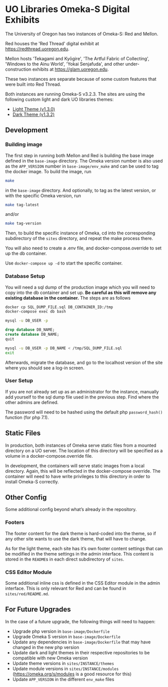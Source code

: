 # UO Libraries Omeka-S Digital Exhibits

The University of Oregon has two instances of Omeka-S: Red and Mellon.

Red houses the 'Red Thread' digital exhibit at https://redthread.uoregon.edu.

Mellon hosts 'Tekagami and Kyōgire', 'The Artful Fabric of Collecting', 'Windows to the Ainu World', 'Yokai Senjafuda', and other under-construction exhibits at https://glam.uoregon.edu.

These two instances are separate because of some custom features that were built into Red Thread.

Both instances are running Omeka-S v3.2.3. The sites are using the following custom light and dark UO libraries themes:

- [Light Theme (v1.3.0)](https://github.com/uoregon-libraries/UO-Library-Omeka-S-Theme)
- [Dark Theme (v1.3.2)](https://github.com/uoregon-libraries/UO-Library-Omeka-S-Theme-Dark)

## Development

### Building image

The first step in running both Mellon and Red is building the base image defined in the `base-image` directory. The Omeka version number is also used as the `APP_VERSION` number in `base-image/env_make` and can be used to tag the docker image.
To build the image, run

```bash
make
```

in the `base-image` directory. And optionally, to tag as the latest version, or with the specific Omeka version, run

```bash
make tag-latest
```

and/or

```bash
make tag-version
```

Then, to build the specific instance of Omeka, cd into the corresponding subdirectory of the `sites` directory, and repeat the make process there.

You will also need to create a .env file, and docker-compose.override to set up the db container.

Use `docker-compose up -d` to start the specific container.

### Database Setup

You will need a sql dump of the production image which you will need to copy into the db container and set up. **Be careful as this will remove any existing database in the container.** The steps are as follows

```bash
docker cp SQL_DUMP_FILE.sql DB_CONTAINER_ID:/tmp
docker-compose exec db bash
```

```bash
mysql -u DB_USER -p
```

```sql
drop database DB_NAME;
create database DB_NAME;
quit
```

```bash
mysql -u DB_USER -p DB_NAME < /tmp/SQL_DUMP_FILE.sql
exit
```

Afterwards, migrate the database, and go to the localhost version of the site where you should see a log-in screen.

### User Setup

If you are not already set up as an administrator for the instance, manually add yourself to the sql dump file used in the previous step. Find where the other admins are defined.

The password will need to be hashed using the default php `password_hash()` function (for php 7.1).

## Static Files

In production, both instances of Omeka serve static files from a mounted directory on a UO server. The location of this directory will be specified as a volume in a docker-compose.override file.

In development, the containers will serve static images from a local directory. Again, this will be reflected in the docker-compose override. The container will need to have write privileges to this directory in order to install Omeka-S correctly.

## Other Config

Some additional config beyond what’s already in the repository.

### Footers

The footer content for the dark theme is hard-coded into the theme, so if any other site wants to use the dark theme, that will have to change.

As for the light theme, each site has it’s own footer content settings that can be modified in the theme settings in the admin interface. This content is stored in the `README`s in each direct subdirectory of `sites`.

### CSS Editor Module

Some additional inline css is defined in the CSS Editor module in the admin interface. This is only relevant for Red and can be found in `sites/red/README.md`.

## For Future Upgrades

In the case of a future upgrade, the following things will need to happen:

- Upgrade php version in `base-image/Dockerfile`
- Upgrade Omeka S version in `base-image/Dockerfile`
- Update any dependencies in `base-image/Dockerfile` that may have changed in the new php version
- Update dark and light themes in their respective repositories to be compatible with new Omeka version
- Update theme versions in `sites/INSTANCE/themes`
- Update module versions in `sites/INSTANCE/modules` (https://omeka.org/s/modules is a good resource for this)
- Update `APP_VERSION` in the different `env_make` files
